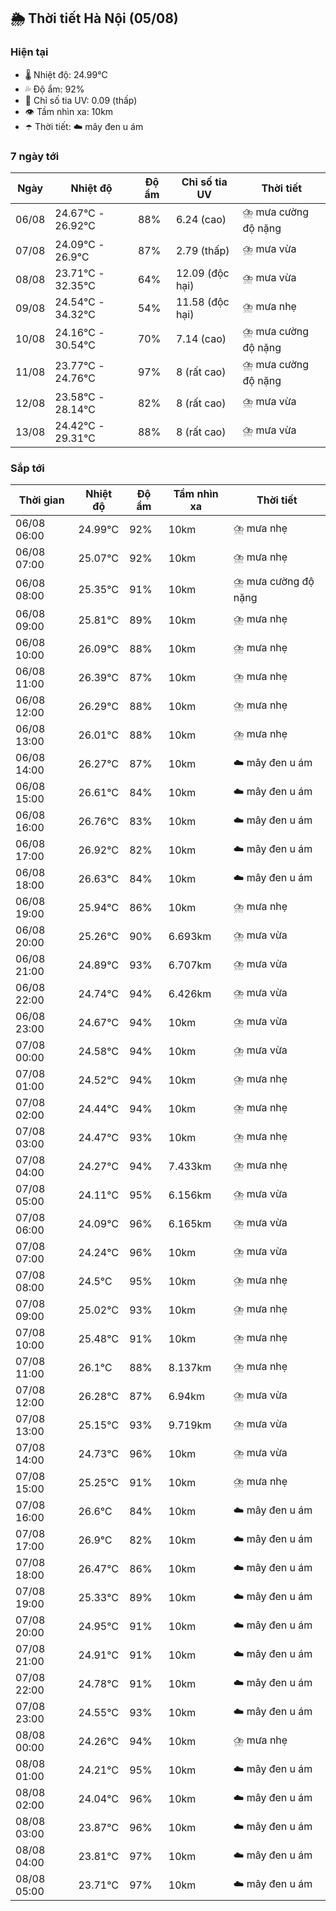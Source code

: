 ## 🌦️ Thời tiết Hà Nội (05/08)

### Hiện tại

- 🌡️ Nhiệt độ: 24.99℃
- 💦 Độ ẩm: 92%
- 🌟 Chỉ số tia UV: 0.09 (thấp)
- 👁️ Tầm nhìn xa: 10km
- ☂️ Thời tiết: ☁️ mây đen u ám

### 7 ngày tới

| Ngày | Nhiệt độ | Độ ẩm | Chỉ số tia UV | Thời tiết |
| --- | --- | --- | --- | --- |
| 06/08 | 24.67℃ - 26.92℃ | 88% | 6.24 (cao) | ⛈️ mưa cường độ nặng |
| 07/08 | 24.09℃ - 26.9℃ | 87% | 2.79 (thấp) | ⛈️ mưa vừa |
| 08/08 | 23.71℃ - 32.35℃ | 64% | 12.09 (độc hại) | ⛈️ mưa vừa |
| 09/08 | 24.54℃ - 34.32℃ | 54% | 11.58 (độc hại) | ⛈️ mưa nhẹ |
| 10/08 | 24.16℃ - 30.54℃ | 70% | 7.14 (cao) | ⛈️ mưa cường độ nặng |
| 11/08 | 23.77℃ - 24.76℃ | 97% | 8 (rất cao) | ⛈️ mưa cường độ nặng |
| 12/08 | 23.58℃ - 28.14℃ | 82% | 8 (rất cao) | ⛈️ mưa vừa |
| 13/08 | 24.42℃ - 29.31℃ | 88% | 8 (rất cao) | ⛈️ mưa vừa |

### Sắp tới

| Thời gian | Nhiệt độ | Độ ẩm | Tầm nhìn xa | Thời tiết |
| --- | --- | --- | --- | --- |
| 06/08 06:00 | 24.99℃ | 92% | 10km | ⛈️ mưa nhẹ |
| 06/08 07:00 | 25.07℃ | 92% | 10km | ⛈️ mưa nhẹ |
| 06/08 08:00 | 25.35℃ | 91% | 10km | ⛈️ mưa cường độ nặng |
| 06/08 09:00 | 25.81℃ | 89% | 10km | ⛈️ mưa nhẹ |
| 06/08 10:00 | 26.09℃ | 88% | 10km | ⛈️ mưa nhẹ |
| 06/08 11:00 | 26.39℃ | 87% | 10km | ⛈️ mưa nhẹ |
| 06/08 12:00 | 26.29℃ | 88% | 10km | ⛈️ mưa nhẹ |
| 06/08 13:00 | 26.01℃ | 88% | 10km | ⛈️ mưa nhẹ |
| 06/08 14:00 | 26.27℃ | 87% | 10km | ☁️ mây đen u ám |
| 06/08 15:00 | 26.61℃ | 84% | 10km | ☁️ mây đen u ám |
| 06/08 16:00 | 26.76℃ | 83% | 10km | ☁️ mây đen u ám |
| 06/08 17:00 | 26.92℃ | 82% | 10km | ☁️ mây đen u ám |
| 06/08 18:00 | 26.63℃ | 84% | 10km | ☁️ mây đen u ám |
| 06/08 19:00 | 25.94℃ | 86% | 10km | ⛈️ mưa nhẹ |
| 06/08 20:00 | 25.26℃ | 90% | 6.693km | ⛈️ mưa vừa |
| 06/08 21:00 | 24.89℃ | 93% | 6.707km | ⛈️ mưa vừa |
| 06/08 22:00 | 24.74℃ | 94% | 6.426km | ⛈️ mưa vừa |
| 06/08 23:00 | 24.67℃ | 94% | 10km | ⛈️ mưa vừa |
| 07/08 00:00 | 24.58℃ | 94% | 10km | ⛈️ mưa vừa |
| 07/08 01:00 | 24.52℃ | 94% | 10km | ⛈️ mưa nhẹ |
| 07/08 02:00 | 24.44℃ | 94% | 10km | ⛈️ mưa nhẹ |
| 07/08 03:00 | 24.47℃ | 93% | 10km | ⛈️ mưa nhẹ |
| 07/08 04:00 | 24.27℃ | 94% | 7.433km | ⛈️ mưa nhẹ |
| 07/08 05:00 | 24.11℃ | 95% | 6.156km | ⛈️ mưa vừa |
| 07/08 06:00 | 24.09℃ | 96% | 6.165km | ⛈️ mưa vừa |
| 07/08 07:00 | 24.24℃ | 96% | 10km | ⛈️ mưa vừa |
| 07/08 08:00 | 24.5℃ | 95% | 10km | ⛈️ mưa nhẹ |
| 07/08 09:00 | 25.02℃ | 93% | 10km | ⛈️ mưa nhẹ |
| 07/08 10:00 | 25.48℃ | 91% | 10km | ⛈️ mưa nhẹ |
| 07/08 11:00 | 26.1℃ | 88% | 8.137km | ⛈️ mưa nhẹ |
| 07/08 12:00 | 26.28℃ | 87% | 6.94km | ⛈️ mưa vừa |
| 07/08 13:00 | 25.15℃ | 93% | 9.719km | ⛈️ mưa vừa |
| 07/08 14:00 | 24.73℃ | 96% | 10km | ⛈️ mưa vừa |
| 07/08 15:00 | 25.25℃ | 91% | 10km | ⛈️ mưa nhẹ |
| 07/08 16:00 | 26.6℃ | 84% | 10km | ☁️ mây đen u ám |
| 07/08 17:00 | 26.9℃ | 82% | 10km | ☁️ mây đen u ám |
| 07/08 18:00 | 26.47℃ | 86% | 10km | ☁️ mây đen u ám |
| 07/08 19:00 | 25.33℃ | 89% | 10km | ☁️ mây đen u ám |
| 07/08 20:00 | 24.95℃ | 91% | 10km | ☁️ mây đen u ám |
| 07/08 21:00 | 24.91℃ | 91% | 10km | ☁️ mây đen u ám |
| 07/08 22:00 | 24.78℃ | 91% | 10km | ☁️ mây đen u ám |
| 07/08 23:00 | 24.55℃ | 93% | 10km | ☁️ mây đen u ám |
| 08/08 00:00 | 24.26℃ | 94% | 10km | ⛈️ mưa nhẹ |
| 08/08 01:00 | 24.21℃ | 95% | 10km | ☁️ mây đen u ám |
| 08/08 02:00 | 24.04℃ | 96% | 10km | ☁️ mây đen u ám |
| 08/08 03:00 | 23.87℃ | 96% | 10km | ☁️ mây đen u ám |
| 08/08 04:00 | 23.81℃ | 97% | 10km | ☁️ mây đen u ám |
| 08/08 05:00 | 23.71℃ | 97% | 10km | ☁️ mây đen u ám |

